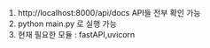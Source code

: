 1. http://localhost:8000/api/docs API들 전부 확인 가능
2. python main.py 로 실행 가능
3. 현재 필요한 모듈 : fastAPI,uvicorn